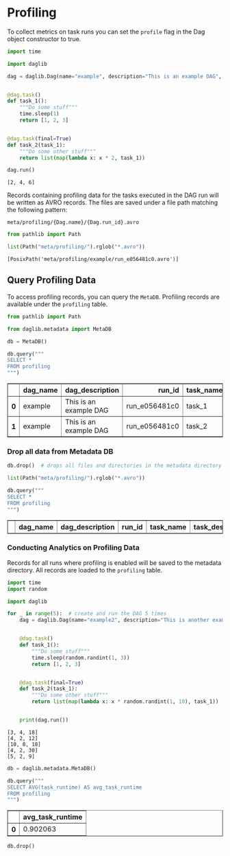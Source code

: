 # Profiling

To collect metrics on task runs you can set the `profile` flag in the Dag object constructor to true.


```python
import time

import daglib

dag = daglib.Dag(name="example", description="This is an example DAG", profile=True)


@dag.task()
def task_1():
    """Do some stuff"""
    time.sleep(1)
    return [1, 2, 3]


@dag.task(final=True)
def task_2(task_1):
    """Do some other stuff"""
    return list(map(lambda x: x * 2, task_1))
```


```python
dag.run()
```




    [2, 4, 6]



Records containing profiling data for the tasks executed in the DAG run will be written as AVRO records. The files are saved under a file path matching the following pattern:

```
meta/profiling/{Dag.name}/{Dag.run_id}.avro
```


```python
from pathlib import Path

list(Path("meta/profiling/").rglob("*.avro"))
```




    [PosixPath('meta/profiling/example/run_e056481c0.avro')]



## Query Profiling Data

To access profiling records, you can query the `MetaDB`. Profiling records are available under the `profiling` table.


```python
from pathlib import Path

from daglib.metadata import MetaDB

db = MetaDB()
```


```python
db.query("""
SELECT *
FROM profiling
""")
```




<div>
<style scoped>
    .dataframe tbody tr th:only-of-type {
        vertical-align: middle;
    }

    .dataframe tbody tr th {
        vertical-align: top;
    }

    .dataframe thead th {
        text-align: right;
    }
</style>
<table border="1" class="dataframe">
  <thead>
    <tr style="text-align: right;">
      <th></th>
      <th>dag_name</th>
      <th>dag_description</th>
      <th>run_id</th>
      <th>task_name</th>
      <th>task_description</th>
      <th>task_runtime</th>
    </tr>
  </thead>
  <tbody>
    <tr>
      <th>0</th>
      <td>example</td>
      <td>This is an example DAG</td>
      <td>run_e056481c0</td>
      <td>task_1</td>
      <td>Do some stuff</td>
      <td>1.005038</td>
    </tr>
    <tr>
      <th>1</th>
      <td>example</td>
      <td>This is an example DAG</td>
      <td>run_e056481c0</td>
      <td>task_2</td>
      <td>Do some other stuff</td>
      <td>0.000001</td>
    </tr>
  </tbody>
</table>
</div>



### Drop all data from Metadata DB


```python
db.drop()  # drops all files and directories in the metadata directory

list(Path("meta/profiling/").rglob("*.avro"))

db.query("""
SELECT *
FROM profiling
""")
```




<div>
<style scoped>
    .dataframe tbody tr th:only-of-type {
        vertical-align: middle;
    }

    .dataframe tbody tr th {
        vertical-align: top;
    }

    .dataframe thead th {
        text-align: right;
    }
</style>
<table border="1" class="dataframe">
  <thead>
    <tr style="text-align: right;">
      <th></th>
      <th>dag_name</th>
      <th>dag_description</th>
      <th>run_id</th>
      <th>task_name</th>
      <th>task_description</th>
      <th>task_runtime</th>
    </tr>
  </thead>
  <tbody>
  </tbody>
</table>
</div>



### Conducting Analytics on Profiling Data

Records for all runs where profiling is enabled will be saved to the metadata directory. All records are loaded to the `profiling` table.


```python
import time
import random

import daglib

for _ in range(5):  # create and run the DAG 5 times
    dag = daglib.Dag(name="example2", description="This is another example DAG", profile=True)


    @dag.task()
    def task_1():
        """Do some stuff"""
        time.sleep(random.randint(1, 3))
        return [1, 2, 3]


    @dag.task(final=True)
    def task_2(task_1):
        """Do some other stuff"""
        return list(map(lambda x: x * random.randint(1, 10), task_1))


    print(dag.run())
```

    [3, 4, 18]
    [4, 2, 12]
    [10, 8, 18]
    [4, 2, 30]
    [5, 2, 9]



```python
db = daglib.metadata.MetaDB()

db.query("""
SELECT AVG(task_runtime) AS avg_task_runtime
FROM profiling
""")
```




<div>
<style scoped>
    .dataframe tbody tr th:only-of-type {
        vertical-align: middle;
    }

    .dataframe tbody tr th {
        vertical-align: top;
    }

    .dataframe thead th {
        text-align: right;
    }
</style>
<table border="1" class="dataframe">
  <thead>
    <tr style="text-align: right;">
      <th></th>
      <th>avg_task_runtime</th>
    </tr>
  </thead>
  <tbody>
    <tr>
      <th>0</th>
      <td>0.902063</td>
    </tr>
  </tbody>
</table>
</div>




```python
db.drop()
```


```python

```
